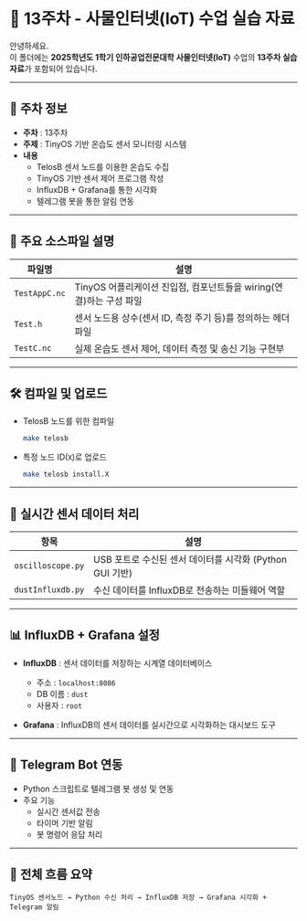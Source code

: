 # 📘 13주차 - 사물인터넷(IoT) 수업 실습 자료

안녕하세요.  
이 폴더에는 **2025학년도 1학기 인하공업전문대학 사물인터넷(IoT)** 수업의 **13주차 실습 자료**가 포함되어 있습니다.

---

## 📅 주차 정보

- **주차** : 13주차  
- **주제** : TinyOS 기반 온습도 센서 모니터링 시스템  
- **내용**
  - TelosB 센서 노드를 이용한 온습도 수집
  - TinyOS 기반 센서 제어 프로그램 작성
  - InfluxDB + Grafana를 통한 시각화
  - 텔레그램 봇을 통한 알림 연동

---

## 📂 주요 소스파일 설명

| 파일명         | 설명 |
|----------------|------|
| `TestAppC.nc`  | TinyOS 어플리케이션 진입점, 컴포넌트들을 wiring(연결)하는 구성 파일 |
| `Test.h`       | 센서 노드용 상수(센서 ID, 측정 주기 등)를 정의하는 헤더 파일 |
| `TestC.nc`     | 실제 온습도 센서 제어, 데이터 측정 및 송신 기능 구현부 |

---

## 🛠️ 컴파일 및 업로드

- TelosB 노드를 위한 컴파일
  ```bash
  make telosb
  ```

- 특정 노드 ID(`X`)로 업로드
  ```bash
  make telosb install.X
  ```

---

## 📡 실시간 센서 데이터 처리

| 항목 | 설명 |
|------|------|
| `oscilloscope.py` | USB 포트로 수신된 센서 데이터를 시각화 (Python GUI 기반) |
| `dustInfluxdb.py` | 수신 데이터를 InfluxDB로 전송하는 미들웨어 역할 |

---

## 📊 InfluxDB + Grafana 설정

- **InfluxDB** : 센서 데이터를 저장하는 시계열 데이터베이스
  - 주소 : `localhost:8086`
  - DB 이름 : `dust`
  - 사용자 : `root`

- **Grafana** : InfluxDB의 센서 데이터를 실시간으로 시각화하는 대시보드 도구

---

## 🤖 Telegram Bot 연동

- Python 스크립트로 텔레그램 봇 생성 및 연동
- 주요 기능
  - 실시간 센서값 전송
  - 타이머 기반 알림
  - 봇 명령어 응답 처리

---

## 🔁 전체 흐름 요약

```
TinyOS 센서노드 → Python 수신 처리 → InfluxDB 저장 → Grafana 시각화 + Telegram 알림
```
